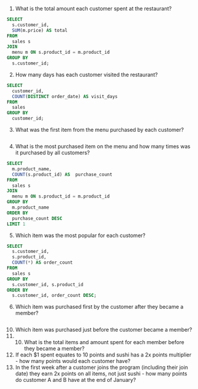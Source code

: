 1. What is the total amount each customer spent at the restaurant?
``` sql
SELECT 
  s.customer_id,
  SUM(m.price) AS total
FROM
  sales s
JOIN
  menu m ON s.product_id = m.product_id
GROUP BY
  s.customer_id;
```

2. How many days has each customer visited the restaurant?

```sql
SELECT
  customer_id,
  COUNT(DISTINCT order_date) AS visit_days
FROM
  sales
GROUP BY
  customer_id;
```
   
3. What was the first item from the menu purchased by each customer?
``` sql

```
4. What is the most purchased item on the menu and how many times was it purchased by all customers?

``` sql
SELECT 
  m.product_name,
  COUNT(s.product_id) AS  purchase_count 
FROM  
  sales s
JOIN 
  menu m ON s.product_id = m.product_id
GROUP BY
  m.product_name
ORDER BY
  purchase_count DESC
LIMIT 1  
```

5. Which item was the most popular for each customer?
``` sql
SELECT
  s.customer_id,
  s.product_id,
  COUNT(*) AS order_count
FROM
  sales s
GROUP BY
  s.customer_id, s.product_id
ORDER BY
  s.customer_id, order_count DESC;
```

6. Which item was purchased first by the customer after they became a member?
``` sql

```
10. Which item was purchased just before the customer became a member?
11. 10. What is the total items and amount spent for each member before they became a member?
12. If each $1 spent equates to 10 points and sushi has a 2x points multiplier - how many points would each customer have?
13. In the first week after a customer joins the program (including their join date) they earn 2x points on all items, not just sushi - how many points do customer A and B have at the end of January?
